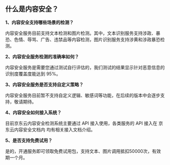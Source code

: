 ## 		什么是内容安全？

**1、内容安全支持哪些场景的检测？**

内容安全服务目前支持文本检测和图片检测。其中，文本识别服务支持涉政、暴恐、色情、辱骂、广告、违禁品等内容检测，图片识别服务支持涉黄和涉政暴恐检测。

**2、内容安全服务检测的准确率如何？**

内容安全服务是需要您通过测试自行评估的，我们测试的结果显示针对恶意信息的识别度覆盖度能达到 95%。

**3、内容安全服务是否支持自定义策略？**

内容安全服务目前暂不支持自定义逻辑、敏感词等功能，在后续的版本中会逐步支持，敬请期待。

**4、内容安全如何接入系统？**

目前京东云内容安全检测系统主要通过 API 接入使用，各类服务的 API 接入在 京东云内容安全文档内 均有相关接入文档介绍。

**5、是否支持免费试用？**

是的，开通服务即可领取免费试用包，支持文本、图片调用抵扣50000次，有效期一个月。